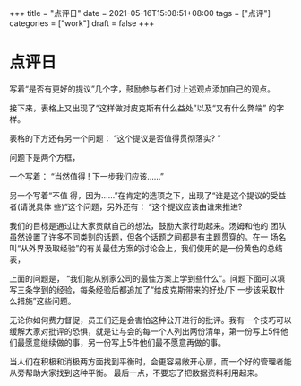 +++
title = "点评日"
date = 2021-05-16T15:08:51+08:00
tags = ["点评"]
categories = ["work"]
draft = false
+++
# 点评日
写着“是否有更好的提议”几个字，鼓励参与者们对上述观点添加自己的观点。 

接下来，表格上又出现了“这样做对皮克斯有什么益处”以及“又有什么弊端” 的字样。

表格的下方还有另一个问题： “这个提议是否值得贯彻落实? ”

问题下是两个方框， 

一个写着： “当然值得 ! 下一步我们应该……”

另一个写着“不值 得，因为……”在肯定的选项之下，出现了“谁是这个提议的受益者(请说具体 些)”这个问题，另外还有： “这个提议应该由谁来推进? 

我们的目标是通过让大家贡献自己的想法，鼓励大家行动起来。汤姆和他的 团队虽然设置了许多不同类别的话题，但各个话题之间都是有主题贯穿的。在一 场名叫“从外界汲取经验”的有关最佳方案的讨论会上，我们使用的是一份黄色的总结表，

上面的问题是， “我们能从别家公司的最佳方案上学到些什么”。问题下面可以填写三条学到的经验，每条经验后都追加了“给皮克斯带来的好处/下 一步该采取什么措施”这些问题。

无论你如何费力督促，员工们还是会害怕这种公开进行的批评。我有一个技巧可以缓解大家对批评的恐惧，就是让与会的每一个人列出两份清单，第一份写上5件他们最愿意继续做的事，另一份写上5件他们最不愿意再做的事。

当人们在积极和消极两方面找到平衡时，会更容易敞开心扉，而一个好的管理者能从旁帮助大家找到这种平衡。 最后一点，不要忘了把数据资料利用起来。